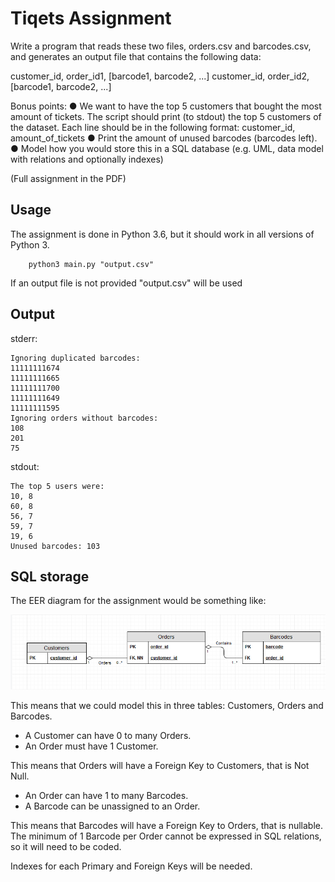 Tiqets Assignment
===
Write a program that reads these two files, orders.csv and barcodes.csv, and generates an output file that contains the following data: 
 
customer_id, order_id1, [barcode1, barcode2, ...]
customer_id, order_id2, [barcode1, barcode2, ...] 
 
Bonus points: 
● We want to have the top 5 customers that bought the most amount of tickets. The script should print (to stdout) the top 5 customers of the dataset. Each line should be in the following format: customer_id, amount_of_tickets 
● Print the amount of unused barcodes (barcodes left). 
● Model how you would store this in a SQL database (e.g. UML, data model with relations and optionally indexes)

(Full assignment in the PDF)

Usage
---
The assignment is done in Python 3.6, but it should work in all versions of Python 3.

```
    python3 main.py "output.csv"
```

If an output file is not provided "output.csv" will be used


Output
---
stderr:
```
Ignoring duplicated barcodes:
11111111674
11111111665
11111111700
11111111649
11111111595
Ignoring orders without barcodes:
108
201
75
```

stdout:
```
The top 5 users were:
10, 8
60, 8
56, 7
59, 7
19, 6
Unused barcodes: 103
```

SQL storage
---
The EER diagram for the assignment would be something like:

![1](diagram.png)

This means that we could model this in three tables: Customers, Orders and Barcodes.
- A Customer can have 0 to many Orders.
- An Order must have 1 Customer.

This means that Orders will have a Foreign Key to Customers, that is Not Null.

- An Order can have 1 to many Barcodes.
- A Barcode can be unassigned to an Order.

This means that Barcodes will have a Foreign Key to Orders, that is nullable.
The minimum of 1 Barcode per Order cannot be expressed in SQL relations, so it will need to be coded.

Indexes for each Primary and Foreign Keys will be needed.